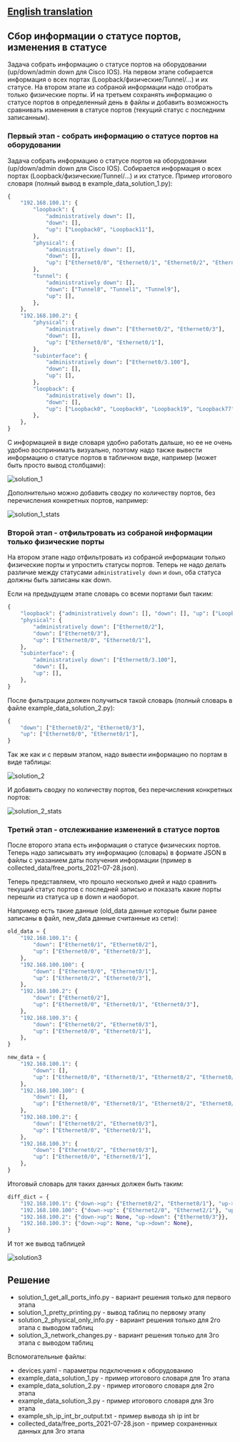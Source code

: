 ## [English translation]()

## Сбор информации о статусе портов, изменения в статусе

Задача собрать информацию о статусе портов на оборудовании (up/down/admin down для Cisco IOS).
На первом этапе собирается информация о всех портах (Loopback/физические/Tunnel/...) и их статусе.
На втором этапе из собраной информации надо отобрать только физические порты. И на третьем сохранять
информацию о статусе портов в определенный день в файлы и добавить возможность сравнивать изменения
в статусе портов (текущий статус с последним записанным).


### Первый этап - собрать информацию о статусе портов на оборудовании

Задача собрать информацию о статусе портов на оборудовании (up/down/admin down для Cisco IOS).
Собирается информация о всех портах (Loopback/физические/Tunnel/...) и их статусе.
Пример итогового словаря (полный вывод в example_data_solution_1.py):

```python
{
    "192.168.100.1": {
        "loopback": {
            "administratively down": [],
            "down": [],
            "up": ["Loopback0", "Loopback11"],
        },
        "physical": {
            "administratively down": [],
            "down": [],
            "up": ["Ethernet0/0", "Ethernet0/1", "Ethernet0/2", "Ethernet0/3"],
        },
        "tunnel": {
            "administratively down": [],
            "down": ["Tunnel0", "Tunnel1", "Tunnel9"],
            "up": [],
        },
    },
    "192.168.100.2": {
        "physical": {
            "administratively down": ["Ethernet0/2", "Ethernet0/3"],
            "down": [],
            "up": ["Ethernet0/0", "Ethernet0/1"],
        },
        "subinterface": {
            "administratively down": ["Ethernet0/3.100"],
            "down": [],
            "up": [],
        },
        "loopback": {
            "administratively down": [],
            "down": [],
            "up": ["Loopback0", "Loopback9", "Loopback19", "Loopback77", "Loopback100"],
        },
    },
}
```

С информацией в виде словаря удобно работать дальше, но ее не очень удобно воспринимать визуально, поэтому
надо также вывести информацию о статусе портов в табличном виде, например (может быть просто вывод столбцами):

![solution_1](https://github.com/natenka/q_and_a/blob/main/images/qa_04_1_table_all_info.png?raw=true)

Дополнительно можно добавить сводку по количеству портов, без перечисления конкретных портов, например:

![solution_1_stats](https://github.com/natenka/q_and_a/blob/main/images/qa_04_1_table_stats.png?raw=true)

### Второй этап - отфильтровать из собраной информации только физические порты

На втором этапе надо отфильтровать из собраной информации только физические порты и упростить статусы портов.
Теперь не надо делать различие между статусами ``administratively down`` и ``down``, оба статуса должны быть записаны как down.

Если на предыдущем этапе словарь со всеми портами был таким:

```python
{
    "loopback": {"administratively down": [], "down": [], "up": ["Loopback77"]},
    "physical": {
        "administratively down": ["Ethernet0/2"],
        "down": ["Ethernet0/3"],
        "up": ["Ethernet0/0", "Ethernet0/1"],
    },
    "subinterface": {
        "administratively down": ["Ethernet0/3.100"],
        "down": [],
        "up": [],
    },
}
```

После фильтрации должен получиться такой словарь (полный словарь в файле example_data_solution_2.py):

```python
{
    "down": ["Ethernet0/2", "Ethernet0/3"],
    "up": ["Ethernet0/0", "Ethernet0/1"],
}
```

Так же как и с первым этапом, надо вывести информацию по портам в виде таблицы:

![solution_2](https://github.com/natenka/q_and_a/blob/main/images/qa_04_2_table_all_info.png?raw=true)

И добавить сводку по количеству портов, без перечисления конкретных портов:

![solution_2_stats](https://github.com/natenka/q_and_a/blob/main/images/qa_04_2_table_stats_info.png?raw=true)

### Третий этап - отслеживание изменений в статусе портов

После второго этапа есть информация о статусе физических портов. Теперь надо записывать эту
информацию (словарь) в формате JSON в файлы с указанием даты получения информации
(пример в collected_data/free_ports_2021-07-28.json).

Теперь представляем, что прошло несколько дней и надо сравнить текущий статус портов
с последней записью и показать какие порты перешли из статуса up в down и наоборот.

Например есть такие данные (old_data данные которые были ранее записаны в файл, new_data данные считанные из сети):
```python
old_data = {
    "192.168.100.1": {
        "down": ["Ethernet0/1", "Ethernet0/2"],
        "up": ["Ethernet0/0", "Ethernet0/3"],
    },
    "192.168.100.100": {
        "down": ["Ethernet0/0", "Ethernet0/1"],
        "up": ["Ethernet0/2", "Ethernet0/3"],
    },
    "192.168.100.2": {
        "down": ["Ethernet0/2"],
        "up": ["Ethernet0/0", "Ethernet0/1", "Ethernet0/3"],
    },
    "192.168.100.3": {
        "down": ["Ethernet0/2", "Ethernet0/3"],
        "up": ["Ethernet0/0", "Ethernet0/1"],
    },
}

new_data = {
    "192.168.100.1": {
        "down": [],
        "up": ["Ethernet0/0", "Ethernet0/1", "Ethernet0/2", "Ethernet0/3"],
    },
    "192.168.100.100": {
        "down": [],
        "up": ["Ethernet0/0", "Ethernet0/1", "Ethernet0/2", "Ethernet0/3"],
    },
    "192.168.100.2": {
        "down": ["Ethernet0/2", "Ethernet0/3"],
        "up": ["Ethernet0/0", "Ethernet0/1"],
    },
    "192.168.100.3": {
        "down": ["Ethernet0/2", "Ethernet0/3"],
        "up": ["Ethernet0/0", "Ethernet0/1"],
    },
}
```

Итоговый словарь для таких данных должен быть таким:
```python
diff_dict = {
    "192.168.100.1": {"down->up": {"Ethernet0/2", "Ethernet0/1"}, "up->down": None},
    "192.168.100.100": {"down->up": {"Ethernet2/0", "Ethernet2/1"}, "up->down": None},
    "192.168.100.2": {"down->up": None, "up->down": {"Ethernet0/3"}},
    "192.168.100.3": {"down->up": None, "up->down": None},
}
```

И тот же вывод таблицей

![solution3](https://github.com/natenka/q_and_a/blob/main/images/qa_04_3_table.png?raw=true)

## Решение

* solution_1_get_all_ports_info.py - вариант решения только для первого этапа
* solution_1_pretty_printing.py - вывод таблиц по первому этапу
* solution_2_physical_only_info.py - вариант решения только для 2го этапа с выводом таблиц
* solution_3_network_changes.py - вариант решения только для 3го этапа с выводом таблиц

Вспомогательные файлы:

* devices.yaml - параметры подключения к оборудованию
* example_data_solution_1.py - пример итогового словаря для 1го этапа
* example_data_solution_2.py - пример итогового словаря для 2го этапа
* example_data_solution_3.py - пример итогового словаря для 3го этапа
* example_sh_ip_int_br_output.txt - пример вывода sh ip int br
* collected_data/free_ports_2021-07-28.json - пример сохраненных данных для 3го этапа

